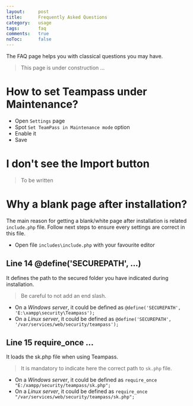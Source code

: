 ```yaml
---
layout:     post
title:      Frequently Asked Questions
category:   usage
tags:       faq
comments:   true
noToc:      false
---
```


<div style="message">
The FAQ page helps you with classical questions you may have.
</div>
<span class="linkmore"></span>

> This page is under construction ...

# How to set Teampass under Maintenance?

* Open `Settings` page
* Spot `Set TeamPass in Maintenance mode` option
* Enable it
* Save

# I don't see the Import button

> To be written

# Why a blank page after installation?
The main reason for getting a blank/white page after installation is related `include.php` file.
Follow next steps to ensure every settings are correct in this file.

* Open file `includes\include.php` with your favourite editor

## Line 14 @define('SECUREPATH', ...)

It defines the path to the secured folder you have indicated during installation.

> Be careful to not add an end slash.

* On a _Windows server_, it could be defined as
`
@define('SECUREPATH', 'E:\xampp\security\Teampass');
`
* On a _Linux server_, it could be defined as
`
@define('SECUREPATH', '/var/services/web/security/teampass');
`

## Line 15 require_once ...

It loads the sk.php file when using Teampass.

> It is mandatory to indicate here the correct path to `sk.php` file.

* On a _Windows server_, it could be defined as
`
require_once "E:/xampp/security/teampass/sk.php";
`
* On a _Linux server_, it could be defined as
`
require_once "/var/services/web/security/teampass/sk.php";
`